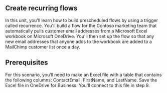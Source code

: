 ## Create recurring flows

In this unit, you'll learn how to build prescheduled flows by using a trigger called recurrence. You'll build a flow for the Contoso marketing team that automatically pulls customer email addresses from a Microsoft Excel workbook on Microsoft OneDrive. You'll then set up the flow so that any new email addresses that anyone adds to the workbook are added to a MailChimp customer list once a day.

## Prerequisites
For this scenario, you’ll need to make an Excel file with a table that contains the following columns: ContactEmail, FirstName, and LastName. Save the Excel file in OneDrive for Business. You'll connect to this file in step 9.
